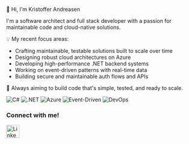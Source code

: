 👋 Hi, I'm Kristoffer Andreasen

I'm a software architect and full stack developer with a passion for maintainable code and cloud-native solutions.

💡 My recent focus areas:
- Crafting maintainable, testable solutions built to scale over time 
- Designing robust cloud architectures on Azure
- Developing high-performance .NET backend systems
- Working on event-driven patterns with real-time data
- Building secure and maintainable auth flows and APIs

🚀 Always aiming to build code that's simple, tested, and ready to scale.

![C#](https://img.shields.io/badge/C%23-E0E7FF?style=flat&logo=c-sharp&logoColor=4B4B4B)
![.NET](https://img.shields.io/badge/.NET-EDE9FE?style=flat&logo=dotnet&logoColor=4B4B4B)
![Azure](https://img.shields.io/badge/Azure-DBEAFE?style=flat&logo=microsoftazure&logoColor=4B4B4B)
![Event-Driven](https://img.shields.io/badge/Event--Driven-FBEFFF?style=flat&logo=data&logoColor=4B4B4B)
![DevOps](https://img.shields.io/badge/DevOps-E0F2F1?style=flat&logo=devops&logoColor=4B4B4B)

### Connect with me!
<div>
    <a href="https://www.linkedin.com/in/kristofferandreasen/">
        <img src="https://github.com/user-attachments/assets/880aaea6-79b9-4058-b9b4-342391ca04ea" alt="LinkedIn" width="35" height="35"/>
    </a>
</div>
